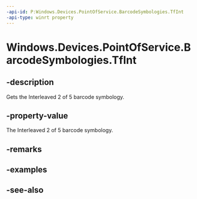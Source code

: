```yaml
---
-api-id: P:Windows.Devices.PointOfService.BarcodeSymbologies.TfInt
-api-type: winrt property
---
```


<!-- Property syntax
public uint TfInt { get; }
-->

# Windows.Devices.PointOfService.BarcodeSymbologies.TfInt

## -description
Gets the Interleaved 2 of 5 barcode symbology.

## -property-value
The Interleaved 2 of 5 barcode symbology.

## -remarks

## -examples

## -see-also
